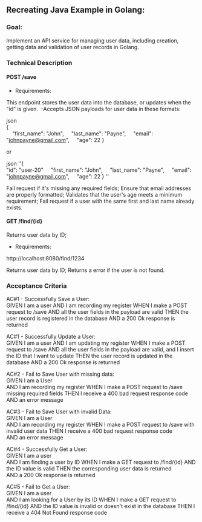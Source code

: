 ## Recreating Java Example in Golang: 

### Goal:

Implement an API service for managing user data, including creation, getting data and validation of user records in Golang.

### Technical Description

#### POST /save

- Requirements:  

This endpoint stores the user data into the database, or updates when the "id" is given. 
-Accepts JSON payloads for user data in these formats:

json  
{   
    "first_name": "John",
    "last_name": "Payne",
    "email": "johnpayne@gmail.com",
    "age": 22
}  

or 

json 
''{   
    "id": "user-20"
    "first_name": "John",
    "last_name": "Payne",
    "email": "johnpayne@gmail.com",
    "age": 22
} ''

Fail request if it's missing any required fields;
Ensure that email addresses are properly formatted;
Validates that the user's age meets a minimum requirement;
Fail request if a user with the same first and last name already exists.

#### GET /find/{id}

Returns user data by ID;

- Requirements:  

http://localhost:8080/find/1234

Returns user data by ID;
Returns a error if the user is not found.

### Acceptance Criteria

AC#1 - Successfully Save a User:  
GIVEN I am a user
AND I am recording my register
WHEN I make a POST request to /save
AND all the user fields in the payload are valid
THEN the user record is registered in the database 
AND a 200 Ok response is returned

AC#1 - Successfully Update a User:  
GIVEN I am a user
AND I am updating my register
WHEN I make a POST request to /save
AND all the user fields in the payload are valid, and I insert the ID that I want to update
THEN the user record is updated in the database 
AND a 200 Ok response is returned

AC#2 - Fail to Save User with missing data:  
GIVEN I am a User  
AND I am recording my register
WHEN I make a POST request to /save missing required fields
THEN I receive a 400 bad request response code  
AND an error message

AC#3 - Fail to Save User with invalid Data:  
GIVEN I am a User  
AND I am recording my register
WHEN I make a POST request to /save with invalid user data
THEN I receive a 400 bad request response code  
AND an error message

AC#4 - Successfully Get a User:  
GIVEN I am a user  
AND I am finding a user by ID
WHEN I make a GET request to /find/{id}
AND the ID value is valid
THEN the corresponding user data is returned  
AND a 200 Ok response is returned

AC#5 - Fail to Get a User:  
GIVEN I am a user  
AND I am looking for a User by its ID
WHEN I make a GET request to /find/{id}
AND the ID value is invalid  or doesn't exist in the database
THEN I receive a 404 Not Found response code  
